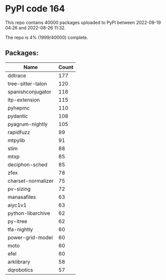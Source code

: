 # PyPI code 164

This repo contains 40000 packages uploaded to PyPI between 
2022-08-19 04:26 and 2022-08-26 11:32.

The repo is 4% (1999/40000) complete.

## Packages:

| Name  | Count |
| ----- | ----- |
| ddtrace | 177 |
| tree-sitter-talon | 120 |
| spanishconjugator | 116 |
| ltp-extension | 115 |
| pyhepmc | 110 |
| pydantic | 108 |
| pyagrum-nightly | 105 |
| rapidfuzz | 99 |
| mtpylib | 91 |
| stim | 88 |
| mtxp | 85 |
| deciphon-sched | 85 |
| zfex | 78 |
| charset-normalizer | 75 |
| pv-sizing | 72 |
| manasafiles | 63 |
| aiyc1v1 | 63 |
| python-libarchive | 62 |
| py-itree | 62 |
| tfa-nightly | 60 |
| power-grid-model | 60 |
| moto | 60 |
| efel | 60 |
| arklibrary | 58 |
| dqrobotics | 57 |


